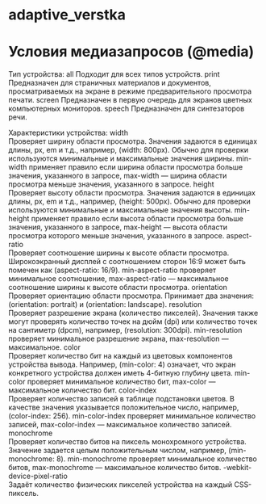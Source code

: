 ﻿# adaptive_verstka
# Условия медиазапросов (@media)

Тип устройства:
all 	Подходит для всех типов устройств.
print 	Предназначен для страничных материалов и документов, просматриваемых на экране в режиме предварительного просмотра печати.
screen 	Предназначен в первую очередь для экранов цветных компьютерных мониторов.
speech 	Предназначен для синтезаторов речи.

Характеристики устройства:
width 	
Проверяет ширину области просмотра. Значения задаются в единицах длины, px, em и т.д., например, (width: 800px). Обычно для проверки используются минимальные и максимальные значения ширины.
min-width 
применяет правило если ширина области просмотра больше значения, указанного в запросе, max-width — ширина области просмотра меньше значения, указанного в запросе.
height 	
Проверяет высоту области просмотра. Значения задаются в единицах длины, px, em и т.д., например, (height: 500px). Обычно для проверки используются минимальные и максимальные значения высоты.
min-height 
применяет правило если высота области просмотра больше значения, указанного в запросе, max-height — высота области просмотра которого меньше значения, указанного в запросе.
aspect-ratio 	
Проверяет соотношение ширины к высоте области просмотра. Широкоэкранный дисплей с соотношением сторон 16:9 может быть помечен как (aspect-ratio: 16/9).
min-aspect-ratio 
проверяет минимальное соотношение, max-aspect-ratio — максимальное соотношение ширины к высоте области просмотра.
orientation 	
Проверяет ориентацию области просмотра. Принимает два значения: (orientation: portrait) и (orientation: landscape).
resolution 	
Проверяет разрешение экрана (количество пикселей). Значения также могут проверять количество точек на дюйм (dpi) или количество точек на сантиметр (dpcm), например, (resolution: 300dpi).
min-resolution 
проверяет минимальное разрешение экрана, max-resolution — максимальное.
color 	
Проверяет количество бит на каждый из цветовых компонентов устройства вывода. Например, (min-color: 4) означает, что экран конкретного устройства должен иметь 4-битную глубину цвета.
min-color 
проверяет минимальное количество бит, max-color — максимальное количество бит.
color-index 	
Проверяет количество записей в таблице подстановки цветов. В качестве значения указывается положительное число, например, (color-index: 256).
min-color-index 
проверяет минимальное количество записей, max-color-index — максимальное количество записей.
monochrome 	
Проверяет количество битов на пиксель монохромного устройства. Значение задается целым положительным числом, например, (min-monochrome: 8).
min-monochrome 
проверяет минимальное количество битов, max-monochrome — максимальное количество битов.
-webkit-device-pixel-ratio 	
Задаёт количество физических пикселей устройства на каждый CSS-пиксель.
